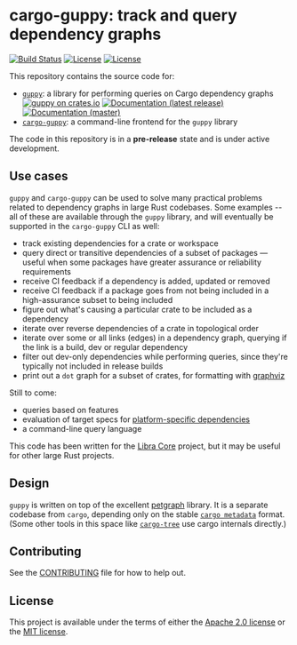 # cargo-guppy: track and query dependency graphs

[![Build Status](https://circleci.com/gh/calibra/cargo-guppy/tree/master.svg?style=shield)](https://circleci.com/gh/calibra/cargo-guppy/tree/master) [![License](https://img.shields.io/badge/license-Apache-green.svg)](LICENSE-APACHE) [![License](https://img.shields.io/badge/license-MIT-green.svg)](LICENSE-MIT)

This repository contains the source code for:
* [`guppy`](guppy): a library for performing queries on Cargo dependency graphs [![guppy on crates.io](https://img.shields.io/crates/v/guppy)](https://crates.io/crates/guppy) [![Documentation (latest release)](https://docs.rs/guppy/badge.svg)](https://docs.rs/guppy/) [![Documentation (master)](https://img.shields.io/badge/docs-master-59f)](https://calibra.github.io/cargo-guppy/guppy/)
* [`cargo-guppy`](cargo-guppy): a command-line frontend for the `guppy` library

The code in this repository is in a **pre-release** state and is under active development.

## Use cases

`guppy` and `cargo-guppy` can be used to solve many practical problems related to dependency graphs in large Rust
codebases. Some examples -- all of these are available through the `guppy` library, and will eventually be supported in
the `cargo-guppy` CLI as well:

* track existing dependencies for a crate or workspace
* query direct or transitive dependencies of a subset of packages — useful when some packages have greater assurance or
  reliability requirements
* receive CI feedback if a dependency is added, updated or removed
* receive CI feedback if a package goes from not being included in a high-assurance subset to being included
* figure out what's causing a particular crate to be included as a dependency
* iterate over reverse dependencies of a crate in topological order
* iterate over some or all links (edges) in a dependency graph, querying if the link is a build, dev or regular
  dependency
* filter out dev-only dependencies while performing queries, since they're typically not included in release builds
* print out a `dot` graph for a subset of crates, for formatting with [graphviz](https://www.graphviz.org/)

Still to come:

* queries based on features
* evaluation of target specs for [platform-specific dependencies](https://doc.rust-lang.org/cargo/reference/specifying-dependencies.html#platform-specific-dependencies)
* a command-line query language

This code has been written for the [Libra Core](https://github.com/libra/libra) project, but it may be useful for other
large Rust projects.

## Design

`guppy` is written on top of the excellent [petgraph](https://github.com/petgraph/petgraph) library. It is a separate
codebase from `cargo`, depending only on the stable [`cargo
metadata`](https://doc.rust-lang.org/cargo/commands/cargo-metadata.html) format. (Some other tools in this space like
[`cargo-tree`](https://github.com/sfackler/cargo-tree) use cargo internals directly.)

## Contributing

See the [CONTRIBUTING](CONTRIBUTING.md) file for how to help out.

## License

This project is available under the terms of either the [Apache 2.0 license](LICENSE-APACHE) or the [MIT
license](LICENSE-MIT).
